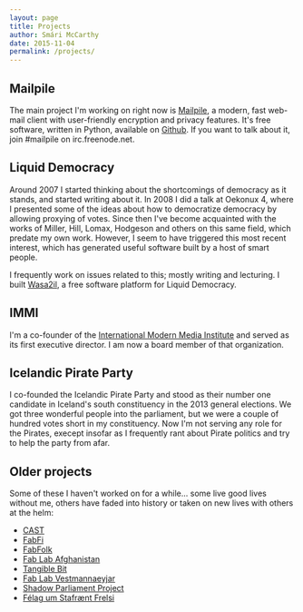 ```yaml
---
layout: page
title: Projects
author: Smári McCarthy
date: 2015-11-04
permalink: /projects/
---
```


## Mailpile

The main project I'm working on right now is [Mailpile][1], a modern, fast web-mail client with user-friendly encryption and privacy features. It's free software, written in Python, available on [Github][2]. If you want to talk about it, join #mailpile on irc.freenode.net.

## Liquid Democracy

Around 2007 I started thinking about the shortcomings of democracy as it stands, and started writing about it. In 2008 I did a talk at Oekonux 4, where I presented some of the ideas about how to democratize democracy by allowing proxying of votes. Since then I've become acquainted with the works of Miller, Hill, Lomax, Hodgeson and others on this same field, which predate my own work. However, I seem to have triggered this most recent interest, which has generated useful software built by a host of smart people.

I frequently work on issues related to this; mostly writing and lecturing. I built [Wasa2il][3], a free software platform for Liquid Democracy.

## IMMI

I'm a co-founder of the [International Modern Media Institute][8] and served as its first executive director. I am now a board member of that organization.

## Icelandic Pirate Party

I co-founded the Icelandic Pirate Party and stood as their number one candidate in Iceland's south constituency in the 2013 general elections. We got three wonderful people into the parliament, but we were a couple of hundred votes short in my constituency. Now I'm not serving any role for the Pirates, execept insofar as I frequently rant about Pirate politics and try to help the party from afar.

## Older projects

Some of these I haven't worked on for a while... some live good lives without me, others have faded into history or taken on new lives with 
others at the helm:

 * [CAST][9]
 * [FabFi][10]
 * [FabFolk][11]
 * [Fab Lab Afghanistan][12]
 * [Tangible Bit][13]
 * [Fab Lab Vestmannaeyjar][14]
 * [Shadow Parliament Project][15]
 * [Félag um Stafrænt Frelsi][16]


 [1]: https://www.mailpile.is
 [2]: https://github.com/pagekite/Mailpile
 [3]: https://github.com/smari/wasa2il
 [8]: http://www.immi.is
 [9]: http://www.const.is
 [10]: http://fabfi.fablab.af
 [11]: http://www.fabfolk.com
 [12]: http://www.fablab.af
 [13]: http://www.tangiblebit.com
 [14]: http://www.fablab.is
 [15]: http://direct.democracy.is
 [16]: http://www.fsfi.is
